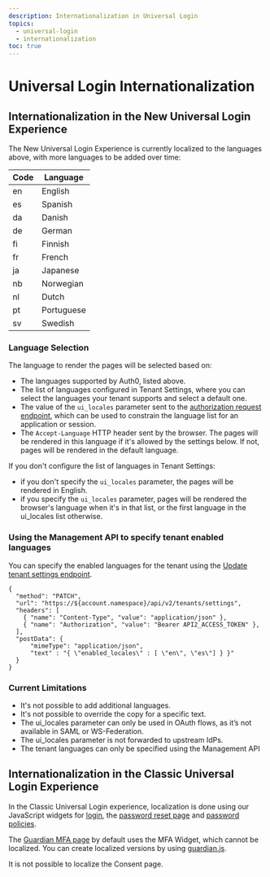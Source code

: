 ```yaml
---
description: Internationalization in Universal Login
topics:
  - universal-login
  - internationalization
toc: true
---
```

# Universal Login Internationalization

## Internationalization in the New Universal Login Experience

The New Universal Login Experience is currently localized to the languages above, with more languages to be added over time:

| Code   | Language  |
|--------|-----------|
| en     | English   |
| es     | Spanish   |
| da     | Danish    |
| de     | German    |
| fi     | Finnish   |
| fr     | French    |
| ja     | Japanese  |
| nb     | Norwegian |
| nl     | Dutch     |
| pt     | Portuguese|
| sv     | Swedish   |

### Language Selection

The language to render the pages will be selected based on:

- The languages supported by Auth0, listed above.
- The list of languages configured in Tenant Settings, where you can select the languages your tenant supports and select a default one.
- The value of the `ui_locales` parameter sent to the [authorization request endpoint](https://openid.net/specs/openid-connect-core-1_0.html#AuthRequest), which can be used to constrain the language list for an application or session.
- The `Accept-Language` HTTP header sent by the browser. The pages will be rendered in this language if it's allowed by the settings below. If not, pages will be rendered in the default language.

If you don't configure the list of languages in Tenant Settings:
  - if you don't specify the `ui_locales` parameter, the pages will be rendered in English.
  - if you specify the `ui_locales` parameter, pages will be rendered the browser's language when it's in that list, or the first language in the ui_locales list otherwise.

### Using the Management API to specify tenant enabled languages

You can specify the enabled languages for the tenant using the [Update tenant settings endpoint](/api/management/v2#!/Tenants/patch_settings).


```har
{
  "method": "PATCH",
  "url": "https://${account.namespace}/api/v2/tenants/settings",
  "headers": [
    { "name": "Content-Type", "value": "application/json" },
    { "name": "Authorization", "value": "Bearer API2_ACCESS_TOKEN" },
  ],
  "postData": {
      "mimeType": "application/json",
      "text" : "{ \"enabled_locales\" : [ \"en\", \"es\"] } }"
  }
}
```

### Current Limitations

- It's not possible to add additional languages.
- It's not possible to override the copy for a specific text.
- The ui_locales parameter can only be used in OAuth flows, as it’s not available in SAML or WS-Federation.
- The ui_locales parameter is not forwarded to upstream IdPs.
- The tenant languages can only be specified using the Management API

## Internationalization in the Classic Universal Login Experience

In the Classic Universal Login experience, localization is done using our JavaScript widgets for [login](/libraries/lock/v11/i18n), the [password reset page](/universal-login/password-reset) and [password policies](/i18n/password-options). 

The [Guardian MFA page](/universal-login/guardian) by default uses the MFA Widget, which cannot be localized. You can create localized versions by using [guardian.js](https://github.com/auth0/auth0-guardian.js).

It is not possible to localize the Consent page.
